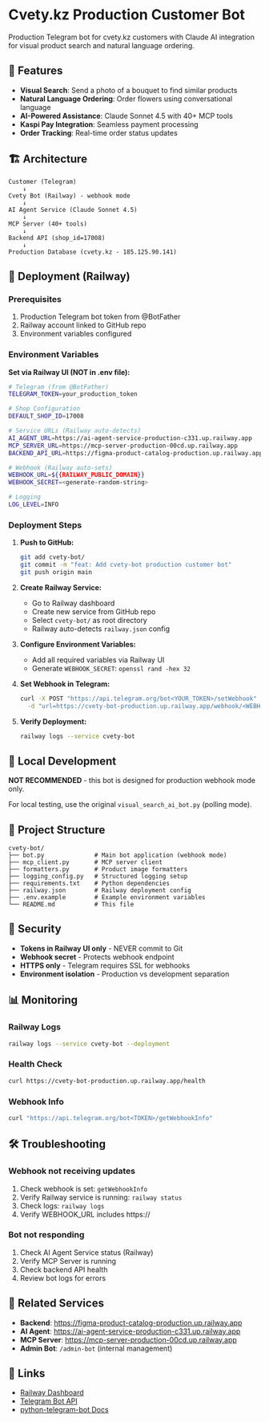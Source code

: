 # Cvety.kz Production Customer Bot

Production Telegram bot for cvety.kz customers with Claude AI integration for visual product search and natural language ordering.

## 🌸 Features

- **Visual Search**: Send a photo of a bouquet to find similar products
- **Natural Language Ordering**: Order flowers using conversational language
- **AI-Powered Assistance**: Claude Sonnet 4.5 with 40+ MCP tools
- **Kaspi Pay Integration**: Seamless payment processing
- **Order Tracking**: Real-time order status updates

## 🏗️ Architecture

```
Customer (Telegram)
    ↓
Cvety Bot (Railway) - webhook mode
    ↓
AI Agent Service (Claude Sonnet 4.5)
    ↓
MCP Server (40+ tools)
    ↓
Backend API (shop_id=17008)
    ↓
Production Database (cvety.kz - 185.125.90.141)
```

## 🚀 Deployment (Railway)

### Prerequisites
1. Production Telegram bot token from @BotFather
2. Railway account linked to GitHub repo
3. Environment variables configured

### Environment Variables

**Set via Railway UI (NOT in .env file):**

```bash
# Telegram (from @BotFather)
TELEGRAM_TOKEN=your_production_token

# Shop Configuration
DEFAULT_SHOP_ID=17008

# Service URLs (Railway auto-detects)
AI_AGENT_URL=https://ai-agent-service-production-c331.up.railway.app
MCP_SERVER_URL=https://mcp-server-production-00cd.up.railway.app
BACKEND_API_URL=https://figma-product-catalog-production.up.railway.app/api/v1

# Webhook (Railway auto-sets)
WEBHOOK_URL=${{RAILWAY_PUBLIC_DOMAIN}}
WEBHOOK_SECRET=<generate-random-string>

# Logging
LOG_LEVEL=INFO
```

### Deployment Steps

1. **Push to GitHub:**
   ```bash
   git add cvety-bot/
   git commit -m "feat: Add cvety-bot production customer bot"
   git push origin main
   ```

2. **Create Railway Service:**
   - Go to Railway dashboard
   - Create new service from GitHub repo
   - Select `cvety-bot/` as root directory
   - Railway auto-detects `railway.json` config

3. **Configure Environment Variables:**
   - Add all required variables via Railway UI
   - Generate `WEBHOOK_SECRET`: `openssl rand -hex 32`

4. **Set Webhook in Telegram:**
   ```bash
   curl -X POST "https://api.telegram.org/bot<YOUR_TOKEN>/setWebhook" \
     -d "url=https://cvety-bot-production.up.railway.app/webhook/<WEBHOOK_SECRET>"
   ```

5. **Verify Deployment:**
   ```bash
   railway logs --service cvety-bot
   ```

## 🧪 Local Development

**NOT RECOMMENDED** - this bot is designed for production webhook mode only.

For local testing, use the original `visual_search_ai_bot.py` (polling mode).

## 📁 Project Structure

```
cvety-bot/
├── bot.py              # Main bot application (webhook mode)
├── mcp_client.py       # MCP server client
├── formatters.py       # Product image formatters
├── logging_config.py   # Structured logging setup
├── requirements.txt    # Python dependencies
├── railway.json        # Railway deployment config
├── .env.example        # Example environment variables
└── README.md           # This file
```

## 🔐 Security

- **Tokens in Railway UI only** - NEVER commit to Git
- **Webhook secret** - Protects webhook endpoint
- **HTTPS only** - Telegram requires SSL for webhooks
- **Environment isolation** - Production vs development separation

## 📊 Monitoring

### Railway Logs
```bash
railway logs --service cvety-bot --deployment
```

### Health Check
```bash
curl https://cvety-bot-production.up.railway.app/health
```

### Webhook Info
```bash
curl "https://api.telegram.org/bot<TOKEN>/getWebhookInfo"
```

## 🛠️ Troubleshooting

### Webhook not receiving updates
1. Check webhook is set: `getWebhookInfo`
2. Verify Railway service is running: `railway status`
3. Check logs: `railway logs`
4. Verify WEBHOOK_URL includes https://

### Bot not responding
1. Check AI Agent Service status (Railway)
2. Verify MCP Server is running
3. Check backend API health
4. Review bot logs for errors

## 📝 Related Services

- **Backend**: https://figma-product-catalog-production.up.railway.app
- **AI Agent**: https://ai-agent-service-production-c331.up.railway.app
- **MCP Server**: https://mcp-server-production-00cd.up.railway.app
- **Admin Bot**: `/admin-bot` (internal management)

## 🔗 Links

- [Railway Dashboard](https://railway.app/project/positive-exploration)
- [Telegram Bot API](https://core.telegram.org/bots/api)
- [python-telegram-bot Docs](https://docs.python-telegram-bot.org/)
